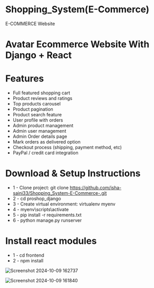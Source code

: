 # Shopping_System(E-Commerce)
 E-COMMERCE Website

# Avatar Ecommerce Website With Django + React

# Features
* Full featured shopping cart
* Product reviews and ratings
* Top products carousel
* Product pagination
* Product search feature
* User profile with orders
* Admin product management
* Admin user management
* Admin Order details page
* Mark orders as delivered option
* Checkout process (shipping, payment method, etc)
* PayPal / credit card integration


# Download & Setup Instructions

* 1 - Clone project: git clone  https://github.com/isha-saini33/Shopping_System-E-Commerce-.git
* 2 - cd proshop_django
* 3 - Create virtual environment: virtualenv myenv
* 4 - myenv\scripts\activate
* 5 - pip install -r requirements.txt
* 6 - python manage.py runserver

# Install react modules
* 1 - cd frontend
* 2 - npm install



![Screenshot 2024-10-09 162737](https://github.com/user-attachments/assets/230620aa-7c44-4987-94a9-af86a7a6f099)


  
![Screenshot 2024-10-09 161840](https://github.com/user-attachments/assets/70374464-74a3-4355-8f18-aba0e93cfc19)

  

